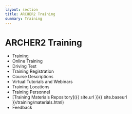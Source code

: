 ```yaml
---
layout: section
title: ARCHER2 Training
summary: Training 
---
```


# ARCHER2 Training #

* Training
* Online Training
* Driving Test
* Training Registration
* Course Descriptions
* Virtual Tutorials and Webinars
* Training Locations
* Training Personnel
* [Training Materials Repository]({{ site.url }}{{ site.baseurl }}/training/materials.html)
* Feedback
